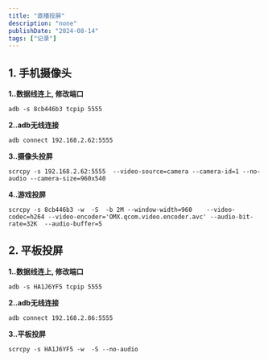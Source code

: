 ```yaml
---
title: "直播投屏"
description: "none"
publishDate: "2024-08-14"
tags: ["记录"]
---
```


<!-- more --> 

## 1. 手机摄像头

**1..数据线连上, 修改端口**
```
adb -s 8cb446b3 tcpip 5555
```

**2..adb无线连接**
```
adb connect 192.168.2.62:5555 
```

**3..摄像头投屏**
```
scrcpy -s 192.168.2.62:5555  --video-source=camera --camera-id=1 --no-audio --camera-size=960x540
```

**4..游戏投屏**
```
scrcpy -s 8cb446b3 -w  -S  -b 2M --window-width=960    --video-codec=h264 --video-encoder='OMX.qcom.video.encoder.avc' --audio-bit-rate=32K  --audio-buffer=5 
```
## 2. 平板投屏

**1..数据线连上, 修改端口**
```
adb -s HA1J6YF5 tcpip 5555
```

**2..adb无线连接**
```
adb connect 192.168.2.86:5555 
```

**3..平板投屏**
```
scrcpy -s HA1J6YF5 -w  -S --no-audio
```

## 